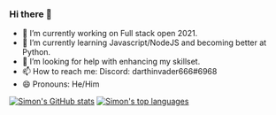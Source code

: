 ### Hi there 👋


<!--- **simonGreenwood/simonGreenwood** is a ✨ _special_ ✨ repository because its `README.md` (this file) appears on your GitHub profile.

Here are some ideas to get you started:-->


- 🔭 I’m currently working on Full stack open 2021.
- 🌱 I’m currently learning Javascript/NodeJS and becoming better at Python. <!--- - 👯 I’m looking to collaborate on React projects -->
- 🤔 I’m looking for help with enhancing my skillset. <!--- 💬 Ask me about discord.py-->
- 📫 How to reach me: Discord: darthinvader666#6968 
- 😄 Pronouns: He/Him
<!--- - ⚡ Fun fact: ... -->
[![Simon's GitHub stats](https://github-readme-stats.vercel.app/api?username=simonGreenwood&show_icons=true&theme=nord)](https://github.com/anuraghazra/github-readme-stats)
[![Simon's top languages](https://github-readme-stats.vercel.app/api/top-langs/?username=simonGreenwood&show-icons=true&theme=nord)](https://github.com/anuraghazra/github-readme-stats)
